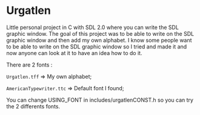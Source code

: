 # Urgatlen

 Little personal project in C with SDL 2.0 where you can write the SDL graphic window.
 The goal of this project was to be able to write on the SDL graphic window and then add my own alphabet.
 I know some people want to be able to write on the SDL graphic window so I tried and made it and now anyone can look at it
 to have an idea how to do it.
 
 There are 2 fonts :
 
 ` Urgatlen.tff `           => My own alphabet;
 
 ` AmericanTypewriter.ttc ` => Default font I found;
 
 You can change USING_FONT in includes/urgatlenCONST.h so you can try the 2 differents fonts.
 
